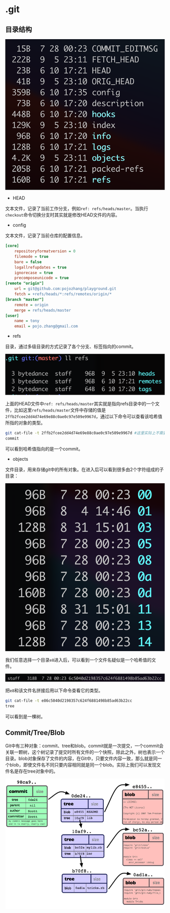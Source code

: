 # .git

## 目录结构

![.git目录](resources/dot-git/1.png)

- HEAD

文本文件，记录了当前工作分支，例如`ref: refs/heads/master`。当执行`checkout`命令切换分支时其实就是修改HEAD文件的内容。

- config

文本文件，记录了当前仓库的配置信息。

```ini
[core]
	repositoryformatversion = 0
	filemode = true
	bare = false
	logallrefupdates = true
	ignorecase = true
	precomposeunicode = true
[remote "origin"]
	url = git@github.com:pojozhang/playground.git
	fetch = +refs/heads/*:refs/remotes/origin/*
[branch "master"]
	remote = origin
	merge = refs/heads/master
[user]
	name = tony
	email = pojo.zhang@gmail.com
```

- refs

目录，通过多级目录的方式记录了各个分支、标签指向的commit。

![refs目录](resources/dot-git/2.png)

上面的HEAD文件中`ref: refs/heads/master`其实就是指向refs目录中的一个文件，比如这里`refs/heads/master`文件中存储的值是`2ffb2fcee2dd4d74e69e88c0ae0c97e509e9967d`，通过以下命令可以查看该哈希值所指的对象的类型。

```bash
git cat-file -t 2ffb2fcee2dd4d74e69e88c0ae0c97e509e9967d #这里实际上不需要输入完整的哈希值，只要git可以唯一识别到一个对象即可
commit
```

可以看到哈希值指向的是一个commit。

- objects

文件目录，用来存储git中的所有对象。在进入后可以看到很多由2个字符组成的子目录：

![object目录](resources/dot-git/3.png)

我们任意选择一个目录`e8`进入后，可以看到一个文件名疑似是一个哈希值的文件。

![e8目录中的文件](resources/dot-git/4.png)

把`e8`和该文件名拼接后用以下命令查看它的类型。

```bash
git cat-file -t e86c5040d2198357c624f6881498b85ad63b22cc
tree
```

可以看到是一棵树。

## Commit/Tree/Blob

Git中有三种对象：commit、tree和blob。commit就是一次提交，一个commit会关联一颗树，这个树记录了提交时所有文件的一个快照，除此之外，树也表示一个目录。blob对象保存了文件的内容，在Git中，只要文件内容一致，那么就是同一个blob，即使文件名不同只要内容相同就是同一个blob。实际上我们可以发现文件名是存在tree对象中的。

![Commit/Tree/Blob](resources/dot-git/5.png)
